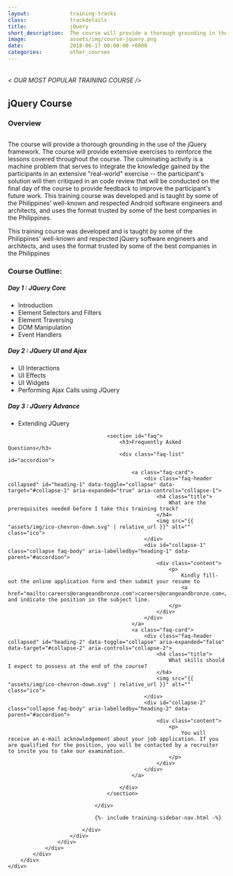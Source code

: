 ```yaml
---
layout:             training-tracks
class:              trackdetails
title:              jQuery
short_description:  The course will provide a thorough grounding in the use of the jQuery framework.
image:              assets/img/course-jquery.png
date:               2018-06-17 08:00:00 +0800
categories:         other_courses
---
```

<div class="section-content">
        <div class="container-fluid auto-1110">
            <div class="row">
                <div class="col">
                    <div class="panel-content">
                        <div class="title-section">
                            <img src="{{ "assets/img/title-software.png" | relative_url }}" alt="">
                            <div class="title">
                                <h6>
                                    < OUR MOST POPULAR TRAINING COURSE />
                                </h6>
                                <h2>jQuery Course</h2>
                            </div>
                        </div>
                        <div class="row" data-sticky-container>
                            <div class="track-panel">
                                <div class="track-content">
                                    <section id="overview">
                                        <h3>Overview</h3>
                                        <img class="mb30 img-fluid" src="{{ "assets/img/java-course-cover.jpg" | relative_url }}" alt="">
                                        <p>
                                            The course will provide a thorough grounding in the use of the jQuery framework. The course will provide extensive exercises to reinforce the lessons covered throughout the course. The culminating activity is a machine problem that serves to integrate the knowledge gained by the participants in an extensive "real-world" exercise -- the participant's solution will then critiqued in an code review that will be conducted on the final day of the course to provide feedback to improve the participant's future work. This training course was developed and is taught by some of the Philippines’ well-known and respected Android software engineers and architects, and uses the format trusted by some of the best companies in the Philippines.
                                        </p>
                                        <p>
                                            This training course was developed and is taught by some of the Philippines’ well-known and respected jQuery software engineers and architects, and uses the format trusted by some of the best companies in the Philippines
                                        </p>
                                    </section>
                                    <section id="topic-outline">
                                        <h3>
                                            Course Outline:
                                        </h3>
                                        <h5 class="course-title">Day 1 : JQuery Core</h5>
                                        <ul class="course-outline">
                                            <li>Introduction</li>
                                            <li>Element Selectors and Filters</li>
                                            <li>Element Traversing</li>
                                            <li>DOM Manipulation</li>
                                            <li>Event Handlers</li>
                                        </ul>
                                        <h5 class="course-title">Day 2 : JQuery UI and Ajax</h5>
                                        <ul class="course-outline">
                                            <li>UI Interactions</li>
                                            <li>UI Effects</li>
                                            <li>UI Widgets</li>
                                            <li>Performing Ajax Calls using JQuery</li>
                                        </ul>
                                        <h5 class="course-title">Day 3 : JQuery Advance</h5>
                                        <ul class="course-outline">
                                            <li>Extending JQuery</li>
                                        </ul>
                                    </section>

                                    <section id="faq">
                                        <h3>Frequently Asked Questions</h3>
                                        <div class="faq-list" id="accordion">

                                            <a class="faq-card">
                                                <div class="faq-header collapsed" id="heading-1" data-toggle="collapse" data-target="#collapse-1" aria-expanded="true" aria-controls="collapse-1">
                                                    <h4 class="title">
                                                        What are the prerequisites needed before I take this training track?
                                                    </h4>
                                                    <img src="{{ "assets/img/ico-chevron-down.svg" | relative_url }}" alt="" class="ico">
                                                </div>
                                                <div id="collapse-1" class="collapse faq-body" aria-labelledby="heading-1" data-parent="#accordion">
                                                    <div class="content">
                                                        <p>
                                                            Kindly fill-out the online application form and then submit your resume to
                                                            <a href="mailto:careers@orangeandbronze.com">careers@orangeandbronze.com</a> and indicate the position in the subject line.
                                                        </p>
                                                    </div>
                                                </div>
                                            </a>
                                            <a class="faq-card">
                                                <div class="faq-header collapsed" id="heading-2" data-toggle="collapse" aria-expanded="false" data-target="#collapse-2" aria-controls="collapse-2">
                                                    <h4 class="title">
                                                        What skills should I expect to possess at the end of the course?
                                                    </h4>
                                                    <img src="{{ "assets/img/ico-chevron-down.svg" | relative_url }}" alt="" class="ico">
                                                </div>
                                                <div id="collapse-2" class="collapse faq-body" aria-labelledby="heading-2" data-parent="#accordion">
                                                    <div class="content">
                                                        <p>
                                                            You will receive an e-mail acknowledgement about your job application. If you are qualified for the position, you will be contacted by a recruiter to invite you to take our examination.
                                                        </p>
                                                    </div>
                                                </div>
                                            </a>

                                        </div>
                                    </section>

                                </div>

                                {%- include training-sidebar-nav.html -%}

                            </div>
                        </div>
                    </div>
                </div>
            </div>
        </div>
    </div>